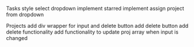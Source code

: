 
Tasks
style select dropdown
implement starred
implement assign project from dropdown

Projects
add div wrapper for input and delete button
add delete button
add delete functionality
add functionality to update proj array when input is changed



